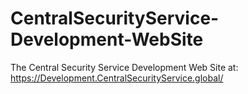# CentralSecurityService-Development-WebSite
The Central Security Service Development Web Site at: https://Development.CentralSecurityService.global/
